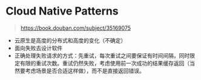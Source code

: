 # Cloud Native Patterns

> https://book.douban.com/subject/35169075


+ 云原生是高度的分布式和高度的变化（不确定）
+ 面向失败去设计软件
+ 正确处理失败请求的方式：先重试，每次重试之间要保证有时间间隔，同时限定有限的重试次数。重试仍然失败，考虑使用前一次成功的结果缓存返回（当然要考虑场景是否合适这样做），而不是直接返回错误。
